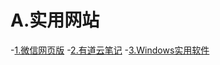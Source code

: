 # A.实用网站
-[1.微信网页版](https://wx.qq.com/)
-[2.有道云笔记](https://note.youdao.com/)
-[3.Windows实用软件](https://zhs.moo0.com/)

